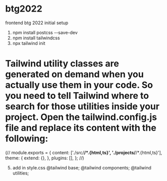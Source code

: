 # btg2022
frontend btg 2022 initial setup
1. npm install postcss --save-dev
2. npm install tailwindcss
3. npx tailwind init
# Tailwind utility classes are generated on demand when you actually use them in your code. So you need to tell Tailwind where to search for those utilities inside your project. Open the tailwind.config.js file and replace its content with the following:
 (// module.exports = {
 content: ['./src/**/*.{html,ts}', './projects/**/*.{html,ts}'],
 theme: {
   extend: {},
 },
 plugins: [],
}; //)

5. add in style.css @tailwind base;
@tailwind components;
@tailwind utilities;
